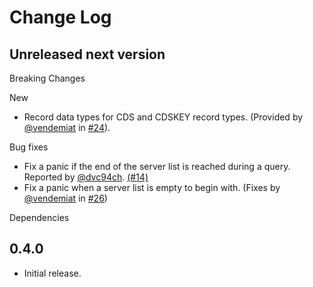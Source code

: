 # Change Log


## Unreleased next version

Breaking Changes

New

* Record data types for CDS and CDSKEY record types. (Provided by [@vendemiat]
  in [#24]).

Bug fixes

* Fix a panic if the end of the server list is reached during a query.
  Reported by [@dvc94ch]. [(#14)]
* Fix a panic when a server list is empty to begin with. (Fixes by
  [@vendemiat] in [#26])

Dependencies

[(#14)]: https://github.com/NLnetLabs/domain/pull/14
[#24]: https://github.com/NLnetLabs/domain/pull/24
[#26]: https://github.com/NLnetLabs/domain/pull/26
[@dvc94ch]: https://github.com/dvc94ch
[@vendemiat]: https://github.com/dvc94ch


## 0.4.0

* Initial release.
